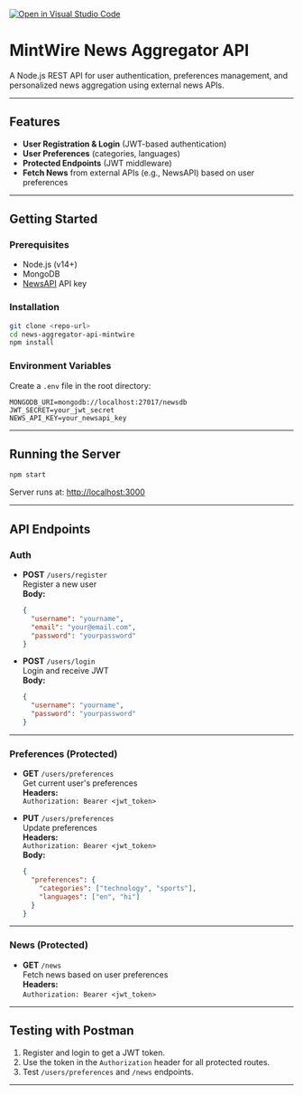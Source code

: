 [![Open in Visual Studio Code](https://classroom.github.com/assets/open-in-vscode-2e0aaae1b6195c2367325f4f02e2d04e9abb55f0b24a779b69b11b9e10269abc.svg)](https://classroom.github.com/online_ide?assignment_repo_id=20166946&assignment_repo_type=AssignmentRepo)
# MintWire News Aggregator API

A Node.js REST API for user authentication, preferences management, and personalized news aggregation using external news APIs.

---

## Features

- **User Registration & Login** (JWT-based authentication)
- **User Preferences** (categories, languages)
- **Protected Endpoints** (JWT middleware)
- **Fetch News** from external APIs (e.g., NewsAPI) based on user preferences

---

## Getting Started

### Prerequisites

- Node.js (v14+)
- MongoDB
- [NewsAPI](https://newsapi.org/) API key

### Installation

```bash
git clone <repo-url>
cd news-aggregator-api-mintwire
npm install
```

### Environment Variables

Create a `.env` file in the root directory:

```
MONGODB_URI=mongodb://localhost:27017/newsdb
JWT_SECRET=your_jwt_secret
NEWS_API_KEY=your_newsapi_key
```

---

## Running the Server

```bash
npm start
```

Server runs at: [http://localhost:3000](http://localhost:3000)

---

## API Endpoints

### Auth

- **POST** `/users/register`  
  Register a new user  
  **Body:**  
  ```json
  {
    "username": "yourname",
    "email": "your@email.com",
    "password": "yourpassword"
  }
  ```

- **POST** `/users/login`  
  Login and receive JWT  
  **Body:**  
  ```json
  {
    "username": "yourname",
    "password": "yourpassword"
  }
  ```

---

### Preferences (Protected)

- **GET** `/users/preferences`  
  Get current user's preferences  
  **Headers:**  
  `Authorization: Bearer <jwt_token>`

- **PUT** `/users/preferences`  
  Update preferences  
  **Headers:**  
  `Authorization: Bearer <jwt_token>`  
  **Body:**  
  ```json
  {
    "preferences": {
      "categories": ["technology", "sports"],
      "languages": ["en", "hi"]
    }
  }
  ```

---

### News (Protected)

- **GET** `/news`  
  Fetch news based on user preferences  
  **Headers:**  
  `Authorization: Bearer <jwt_token>`

---

## Testing with Postman

1. Register and login to get a JWT token.
2. Use the token in the `Authorization` header for all protected routes.
3. Test `/users/preferences` and `/news` endpoints.

---

